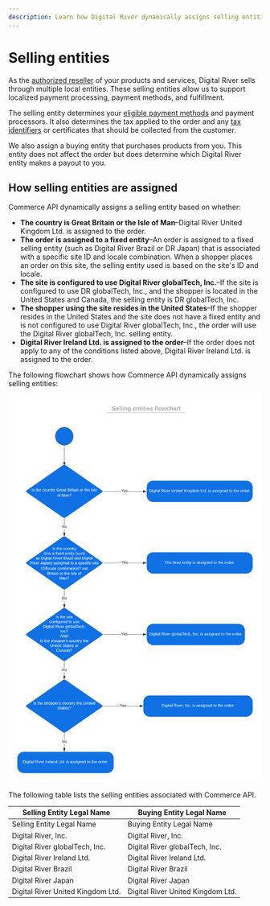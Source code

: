 ```yaml
---
description: Learn how Digital River dynamically assigns selling entities.
---
```


# Selling entities

As the [authorized reseller](../) of your products and services, Digital River sells through multiple local entities. These selling entities allow us to support localized payment processing, payment methods, and fulfillment.

The selling entity determines your [eligible payment methods](../payments/payments-solutions/digitalriver.js/payment-methods/) and payment processors. It also determines the tax applied to the order and any [tax identifiers](../cart/managing-tax-identifiers.md#tax-identifiers) or certificates that should be collected from the customer.&#x20;

We also assign a buying entity that purchases products from you. This entity does not affect the order but does determine which Digital River entity makes a payout to you.

## How selling entities are assigned

Commerce API dynamically assigns a selling entity based on whether:

* **The country is Great Britain or the Isle of Man**–Digital River United Kingdom Ltd. is assigned to the order.&#x20;
* **The order is assigned to a fixed entity**–An order is assigned to a fixed selling entity (such as Digital River Brazil or DR Japan) that is associated with a specific site ID and locale combination. When a shopper places an order on this site, the selling entity used is based on the site's ID and locale.
* **The site is configured to use Digital River globalTech, Inc.**–If the site is configured to use DR globalTech, Inc., and the shopper is located in the United States and Canada, the selling entity is DR globalTech, Inc.&#x20;
* **The shopper using the site resides in the United States**–If the shopper resides in the United States and the site does not have a fixed entity and is not configured to use Digital River globalTech, Inc.,  the order will use the Digital River globalTech, Inc. selling entity.
* **Digital River Ireland Ltd. is assigned to the order**–If the order does not apply to any of the conditions listed above, Digital River Ireland Ltd. is assigned to the order.

The following flowchart shows how Commerce API dynamically assigns selling entities:

![](<../.gitbook/assets/API flowchart example (1).png>)

The following table lists the selling entities associated with Commerce API.

| Selling Entity Legal Name         | Buying Entity Legal Name          |
| --------------------------------- | --------------------------------- |
| Selling Entity Legal Name         | Buying Entity Legal Name          |
| Digital River, Inc.               | Digital River, Inc.               |
| Digital River globalTech, Inc.    | Digital River globalTech, Inc.    |
| Digital River Ireland Ltd.        | Digital River Ireland Ltd.        |
| Digital River Brazil              | Digital River Brazil              |
| Digital River Japan               | Digital River Japan               |
| Digital River United Kingdom Ltd. | Digital River United Kingdom Ltd. |
